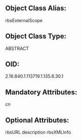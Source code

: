 ## Object Class Alias:
  rbsExternalScope

## Object Class Type:
  ABSTRACT

## OID:
  2.16.840.1.113719.1.135.6.30.1

## Mandatory Attributes:
  cn

## Optional Attributes:
  rbsURL
  description
  rbsXMLInfo
